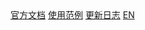 <body>
  <nav>
    <a href="#/zh-cn/index">官方文档</a>
    <a href="https://www.jcode.pub/?spritejs" target="_blank">使用范例</a>
    <a href="#/zh-cn/changelog" target="_blank">更新日志</a>
    <a href="#/en/index">EN</a>
  </nav>
</body>